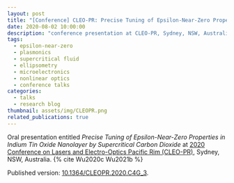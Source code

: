 ```yaml
---
layout: post
title: "[Conference] CLEO-PR: Precise Tuning of Epsilon-Near-Zero Properties in Indium Tin Oxide Nanolayer by Supercritical Carbon Dioxide"
date: 2020-08-02 10:00:00
description: "conference presentation at CLEO-PR, Sydney, NSW, Australia"
tags:
  - epsilon-near-zero
  - plasmonics
  - supercritical fluid
  - ellipsometry
  - microelectronics
  - nonlinear optics
  - conference talks
categories:
  - talks
  - research blog
thumbnail: assets/img/CLEOPR.png
related_publications: true
---
```


Oral presentation entitled _Precise Tuning of Epsilon-Near-Zero Properties in Indium Tin Oxide Nanolayer by Supercritical Carbon Dioxide_ at [2020 Conference on Lasers and Electro-Optics Pacific Rim (CLEO-PR)](https://ieeexplore.ieee.org/xpl/conhome/9255848/proceeding), Sydney, NSW, Australia. {% cite Wu2020c Wu2021b %}

Published version: [10.1364/CLEOPR.2020.C4G_3](https://doi.org/10.1364/CLEOPR.2020.C4G_3).
